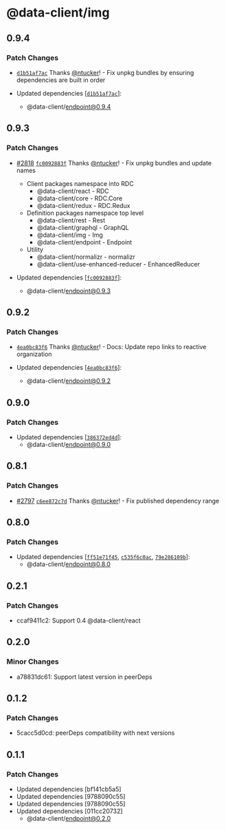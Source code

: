 # @data-client/img

## 0.9.4

### Patch Changes

- [`d1b51af7ac`](https://github.com/reactive/data-client/commit/d1b51af7ac4a8a7c0559f478cc9503be8e61514c) Thanks [@ntucker](https://github.com/ntucker)! - Fix unpkg bundles by ensuring dependencies are built in order

- Updated dependencies [[`d1b51af7ac`](https://github.com/reactive/data-client/commit/d1b51af7ac4a8a7c0559f478cc9503be8e61514c)]:
  - @data-client/endpoint@0.9.4

## 0.9.3

### Patch Changes

- [#2818](https://github.com/reactive/data-client/pull/2818) [`fc0092883f`](https://github.com/reactive/data-client/commit/fc0092883f5af42a5d270250482b7f0ba9845e95) Thanks [@ntucker](https://github.com/ntucker)! - Fix unpkg bundles and update names

  - Client packages namespace into RDC
    - @data-client/react - RDC
    - @data-client/core - RDC.Core
    - @data-client/redux - RDC.Redux
  - Definition packages namespace top level
    - @data-client/rest - Rest
    - @data-client/graphql - GraphQL
    - @data-client/img - Img
    - @data-client/endpoint - Endpoint
  - Utility
    - @data-client/normalizr - normalizr
    - @data-client/use-enhanced-reducer - EnhancedReducer

- Updated dependencies [[`fc0092883f`](https://github.com/reactive/data-client/commit/fc0092883f5af42a5d270250482b7f0ba9845e95)]:
  - @data-client/endpoint@0.9.3

## 0.9.2

### Patch Changes

- [`4ea0bc83f6`](https://github.com/reactive/data-client/commit/4ea0bc83f65f49cb2155f6aecdc5f8d1b168fd5e) Thanks [@ntucker](https://github.com/ntucker)! - Docs: Update repo links to reactive organization

- Updated dependencies [[`4ea0bc83f6`](https://github.com/reactive/data-client/commit/4ea0bc83f65f49cb2155f6aecdc5f8d1b168fd5e)]:
  - @data-client/endpoint@0.9.2

## 0.9.0

### Patch Changes

- Updated dependencies [[`386372ed4d`](https://github.com/reactive/data-client/commit/386372ed4d0b454687847ba2b8eed4369ef7cdf7)]:
  - @data-client/endpoint@0.9.0

## 0.8.1

### Patch Changes

- [#2797](https://github.com/reactive/data-client/pull/2797) [`c6ee872c7d`](https://github.com/reactive/data-client/commit/c6ee872c7d4bb669fa7b08a5343b24419c797cee) Thanks [@ntucker](https://github.com/ntucker)! - Fix published dependency range

## 0.8.0

### Patch Changes

- Updated dependencies [[`ff51e71f45`](https://github.com/reactive/data-client/commit/ff51e71f45857eb172f3fe05829e34c9abb68252), [`c535f6c0ac`](https://github.com/reactive/data-client/commit/c535f6c0ac915b5242c1c7694308b7ee7aab16a1), [`79e286109b`](https://github.com/reactive/data-client/commit/79e286109b5566f8e7acfdf0f44201263072d1d1)]:
  - @data-client/endpoint@0.8.0

## 0.2.1

### Patch Changes

- ccaf9411c2: Support 0.4 @data-client/react

## 0.2.0

### Minor Changes

- a78831dc61: Support latest version in peerDeps

## 0.1.2

### Patch Changes

- 5cacc5d0cd: peerDeps compatibility with next versions

## 0.1.1

### Patch Changes

- Updated dependencies [bf141cb5a5]
- Updated dependencies [9788090c55]
- Updated dependencies [9788090c55]
- Updated dependencies [011cc20732]
  - @data-client/endpoint@0.2.0
